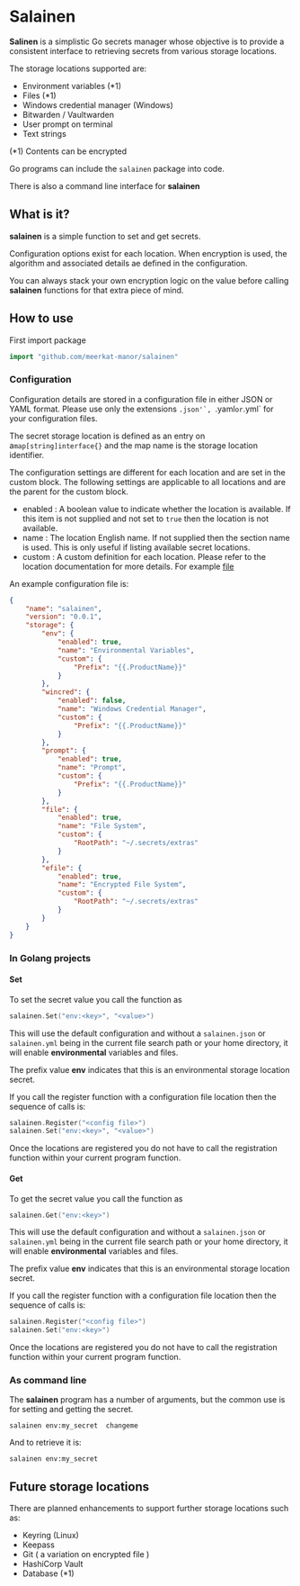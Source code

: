 # Salainen

**Salinen** is a simplistic Go secrets manager whose objective is to provide
a consistent interface to retrieving secrets from various storage locations.

The storage locations supported are:

* Environment variables (*1)
* Files (*1)
* Windows credential manager (Windows)
* Bitwarden / Vaultwarden
* User prompt on terminal
* Text strings

(*1) Contents can be encrypted

Go programs can include the ``salainen`` package into code.

There is also a command line interface for **salainen**

## What is it?

**salainen** is a simple function to set and get secrets.

Configuration options exist for each location.  When encryption is
used, the algorithm and associated details ae defined in the 
configuration.

You can always stack your own encryption logic on the value
before calling **salainen** functions for that extra piece
of mind.

## How to use

First import package

```go
import "github.com/meerkat-manor/salainen"
```

### Configuration

Configuration details are stored in a configuration file in either
JSON or YAML format.  Please use only the extensions ``.json'`,
``.yaml`` or ``.yml` for your configuration files.


The secret storage location is defined as an entry on a``map[string]interface{}``
and the map name is the storage location identifier.

The configuration settings are different for each location and are set in
the custom block.  The following settings are applicable to all locations and are 
the parent for the custom block.  

* enabled : A boolean value to indicate whether the location is available.
  If this item is not supplied and not set to ``true`` then the location is not
  available.
* name : The location English name.  If not supplied then the section name is used.
  This is only useful if listing available secret locations.
* custom : A custom definition for each location.  Please refer to the location 
  documentation for more details.  For example [file](./src/file/README.md)


An example configuration file is:

```json
{
    "name": "salainen",
    "version": "0.0.1",
    "storage": {
        "env": {
            "enabled": true,
            "name": "Environmental Variables",
            "custom": {
                "Prefix": "{{.ProductName}}"
            }
        },
        "wincred": {
            "enabled": false,
            "name": "Windows Credential Manager",
            "custom": {
                "Prefix": "{{.ProductName}}"
            }
        },
        "prompt": {
            "enabled": true,
            "name": "Prompt",
            "custom": {
                "Prefix": "{{.ProductName}}"
            }
        },
        "file": {
            "enabled": true,
            "name": "File System",
            "custom": {
                "RootPath": "~/.secrets/extras"
            }
        },
        "efile": {
            "enabled": true,
            "name": "Encrypted File System",
            "custom": {
                "RootPath": "~/.secrets/extras"
            }
        }
    }
}
```



### In Golang projects


#### Set

To set the secret value you call the function as

```go
salainen.Set("env:<key>", "<value>")
```

This will use the default configuration and without 
a ``salainen.json`` or ``salainen.yml`` being in the current file 
search path or your home directory, it will enable **environmental**
variables and files.

The prefix value **env** indicates that this is an environmental 
storage location secret.

If you call the register function with a configuration file location
then the sequence of calls is:

```go
salainen.Register("<config file>")
salainen.Set("env:<key>", "<value>")
```

Once the locations are registered
you do not have to call the registration function within your 
current program function.

#### Get

To get the secret value you call the function as

```go
salainen.Get("env:<key>")
```

This will use the default configuration and without 
a ``salainen.json`` or ``salainen.yml`` being in the current file 
search path or your home directory, it will enable **environmental**
variables and files.

The prefix value **env** indicates that this is an environmental 
storage location secret.

If you call the register function with a configuration file location
then the sequence of calls is:  

```go
salainen.Register("<config file>")
salainen.Set("env:<key>")
```

Once the locations are registered
you do not have to call the registration function within your 
current program function.

### As command line

The **salainen** program has a number of arguments, but the common use is
for setting and getting the secret.

```
salainen env:my_secret  changeme
```

And to retrieve it is:
```
salainen env:my_secret
```

## Future storage locations

There are planned enhancements to support further
storage locations such as:

* Keyring (Linux)
* Keepass
* Git ( a variation on encrypted file )
* HashiCorp Vault
* Database (*1)
